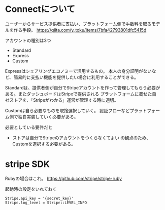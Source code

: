 # Connectについて


ユーザーからサービス提供者に支払い、プラットフォーム側で手数料を取るモデルを作る手段。
https://qiita.com/y_toku/items/7bfa42793801dfc5415d

アカウントの種別は3つ

- Standard
- Express
- Custom


Expressはシェアリングエコノミーで活用するもの。
本人の身分証明がないなど、簡易的に支払い機能を提供したい場合に利用することができる。

Standardは、提供者側が自分でStripeアカウントを作って管理してもらう必要がある。またダッシュボードはStripeで提供される
プラットフォームに載せた自社ストアを、「Stripeがわかる」運営が管理する時に適切。

Customは自ら必要なものを取捨選択していく。
認証フローなどプラットフォーム側で独自実装していく必要がある。


必要としている要件だと
- ストアは自分でStripeのアカウントをつくらなくてよい
の観点のため、Customを選択する必要がある。

# stripe SDK

Rubyの場合はこれ。
https://github.com/stripe/stripe-ruby

起動時の設定をいれておく
```
Stripe.api_key = '{secret_key}'
Stripe.log_level = Stripe::LEVEL_INFO

```
